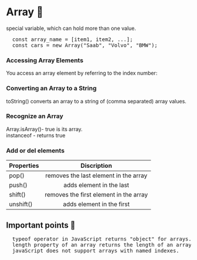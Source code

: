 # Array :open_file_folder:
special variable, which can hold more than one value.
<pre>
  const array_name = [item1, item2, ...];
  const cars = new Array("Saab", "Volvo", "BMW");
</pre>
### Accessing Array Elements
You access an array element by referring to the index number:
### Converting an Array to a String
toString() converts an array to a string of (comma separated) array values.
### Recognize an Array
Array.isArray()- true is its array.<br/>
instanceof - returns true
### Add or del elements
| Properties    | Discription         | 
| ------------- |:-------------:|
| pop()         | removes the last element in the array |  
| push()        | adds element in the last      |   
| shift() | removes the first element in the array    |
| unshift() | adds element in the first  |
## Important points :red_circle:
<pre>
  typeof operator in JavaScript returns "object" for arrays.
  length property of an array returns the length of an array.
  javaScript does not support arrays with named indexes.
</pre>
